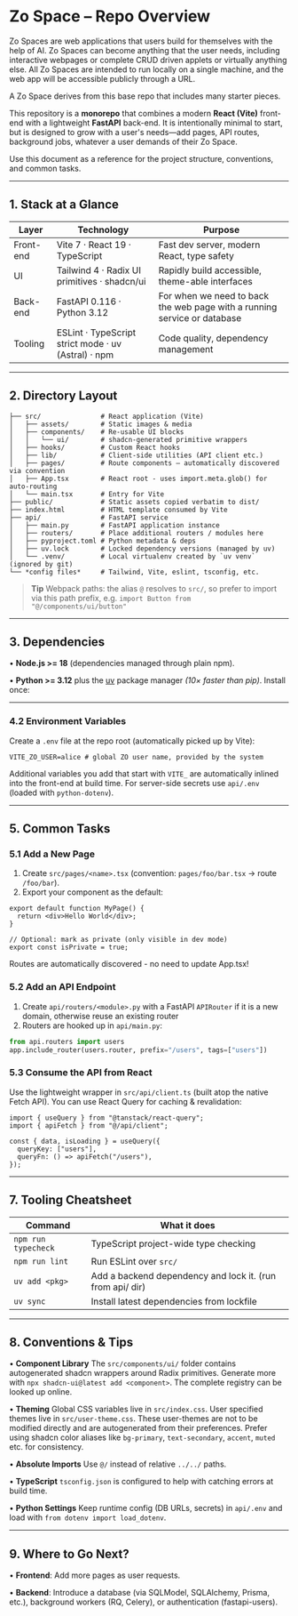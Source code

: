 # Zo Space – Repo Overview

Zo Spaces are web applications that users build for themselves with the help of AI. Zo Spaces can become anything that the user needs, including interactive webpages or complete CRUD driven applets or virtually anything else. All Zo Spaces are intended to run locally on a single machine, and the web app will be accessible publicly through a URL.

A Zo Space derives from this base repo that includes many starter pieces.

This repository is a **monorepo** that combines a modern **React (Vite)** front-end with a lightweight **FastAPI** back-end. It is intentionally minimal to start, but is designed to grow with a user's needs—add pages, API routes, background jobs, whatever a user demands of their Zo Space.  

Use this document as a reference for the project structure, conventions, and common tasks.

---

## 1. Stack at a Glance

| Layer     | Technology                                          | Purpose                                                                  |
|-----------|-----------------------------------------------------|--------------------------------------------------------------------------|
| Front-end | Vite 7 · React 19 · TypeScript                      | Fast dev server, modern React, type safety                               |
| UI        | Tailwind 4 · Radix UI primitives · shadcn/ui        | Rapidly build accessible, theme-able interfaces                          |
| Back-end  | FastAPI 0.116 · Python 3.12                         | For when we need to back the web page with a running service or database |
| Tooling   | ESLint · TypeScript strict mode · uv (Astral) · npm | Code quality, dependency management                                      |

---

## 2. Directory Layout

```
├── src/               # React application (Vite)
│   ├── assets/        # Static images & media
│   ├── components/    # Re-usable UI blocks
│   │   └── ui/        # shadcn-generated primitive wrappers
│   ├── hooks/         # Custom React hooks
│   ├── lib/           # Client-side utilities (API client etc.)
│   ├── pages/         # Route components – automatically discovered via convention
│   ├── App.tsx        # React root - uses import.meta.glob() for auto-routing
│   └── main.tsx       # Entry for Vite
├── public/            # Static assets copied verbatim to dist/
├── index.html         # HTML template consumed by Vite
├── api/               # FastAPI service
│   ├── main.py        # FastAPI application instance
│   ├── routers/       # Place additional routers / modules here
│   ├── pyproject.toml # Python metadata & deps
│   ├── uv.lock        # Locked dependency versions (managed by uv)
│   └── .venv/         # Local virtualenv created by `uv venv` (ignored by git)
└── *config files*     # Tailwind, Vite, eslint, tsconfig, etc.
```

> **Tip** Webpack paths: the alias `@` resolves to `src/`, so prefer to import via this path prefix, e.g. `import Button from "@/components/ui/button"`

---

## 3. Dependencies

• **Node.js >= 18** (dependencies managed through plain npm).

• **Python >= 3.12** plus the [uv](https://github.com/astral-sh/uv) package manager _(10× faster than pip)_. Install once:

---

### 4.2 Environment Variables

Create a `.env` file at the repo root (automatically picked up by Vite):

```dotenv
VITE_ZO_USER=alice # global ZO user name, provided by the system
```

Additional variables you add that start with `VITE_` are automatically inlined into the front-end at build time. For server-side secrets use `api/.env` (loaded with `python-dotenv`).

---

## 5. Common Tasks

### 5.1 Add a New Page

1. Create `src/pages/<name>.tsx` (convention: `pages/foo/bar.tsx` → route `/foo/bar`).
2. Export your component as the default:

```tsx
export default function MyPage() {
  return <div>Hello World</div>;
}

// Optional: mark as private (only visible in dev mode)
export const isPrivate = true;
```

Routes are automatically discovered - no need to update App.tsx!

### 5.2 Add an API Endpoint

1. Create `api/routers/<module>.py` with a FastAPI `APIRouter` if it is a new domain, otherwise reuse an existing router
2. Routers are hooked up in `api/main.py`:

```python
from api.routers import users
app.include_router(users.router, prefix="/users", tags=["users"])
```

### 5.3 Consume the API from React

Use the lightweight wrapper in `src/api/client.ts` (built atop the native Fetch API). You can use React Query for caching & revalidation:

```tsx
import { useQuery } from "@tanstack/react-query";
import { apiFetch } from "@/api/client";

const { data, isLoading } = useQuery({
  queryKey: ["users"],
  queryFn: () => apiFetch("/users"),
});
```

---

## 7. Tooling Cheatsheet

| Command             | What it does                                              |
| ------------------- | --------------------------------------------------------- |
| `npm run typecheck` | TypeScript project-wide type checking                     |
| `npm run lint`      | Run ESLint over `src/`                                    |
| `uv add <pkg>`      | Add a backend dependency and lock it. (run from api/ dir) |
| `uv sync`           | Install latest dependencies from lockfile                 |

---

## 8. Conventions & Tips

• **Component Library** The `src/components/ui/` folder contains autogenerated shadcn wrappers around Radix primitives. Generate more with `npx shadcn-ui@latest add <component>`. The complete registry can be looked up online.

• **Theming** Global CSS variables live in `src/index.css`. User specified themes live in `src/user-theme.css`. These user-themes are not to be modified directly and are autogenerated from their preferences. Prefer using shadcn color aliases like `bg-primary`, `text-secondary`, `accent`, `muted` etc. for consistency.

• **Absolute Imports** Use `@/` instead of relative `../../` paths.

• **TypeScript** `tsconfig.json` is configured to help with catching errors at build time.

• **Python Settings** Keep runtime config (DB URLs, secrets) in `api/.env` and load with `from dotenv import load_dotenv`.

---

## 9. Where to Go Next?

• **Frontend**: Add more pages as user requests.

• **Backend**: Introduce a database (via SQLModel, SQLAlchemy, Prisma, etc.), background workers (RQ, Celery), or authentication (fastapi-users).